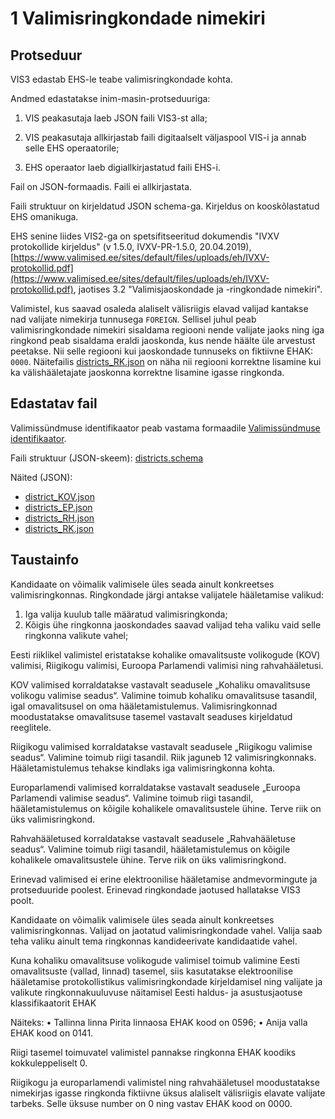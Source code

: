 # 1 Valimisringkondade nimekiri

## Protseduur

VIS3 edastab EHS-le teabe valimisringkondade kohta.

Andmed edastatakse inim-masin-protseduuriga:

1) VIS peakasutaja laeb JSON faili VIS3-st alla;

2) VIS peakasutaja allkirjastab faili digitaalselt väljaspool VIS-i ja annab selle EHS operaatorile;

3) EHS operaator laeb digiallkirjastatud faili EHS-i.

Fail on JSON-formaadis. Faili ei allkirjastata.

Faili struktuur on kirjeldatud JSON schema-ga. Kirjeldus on kooskõlastatud EHS omanikuga.

EHS senine liides VIS2-ga on spetsifitseeritud dokumendis "IVXV protokollide kirjeldus" (v 1.5.0, IVXV-PR-1.5.0, 20.04.2019), [https://www.valimised.ee/sites/default/files/uploads/eh/IVXV-protokollid.pdf](https://www.valimised.ee/sites/default/files/uploads/eh/IVXV-protokollid.pdf), jaotises 3.2 "Valimisjaoskondade ja -ringkondade nimekiri".

Valimistel, kus saavad osaleda alaliselt välisriigis elavad valijad kantakse nad valijate nimekirja tunnusega `FOREIGN`. Sellisel juhul peab valimisringkondade nimekiri sisaldama regiooni nende valijate jaoks ning iga ringkond peab sisaldama eraldi jaoskonda, kus nende häälte üle arvestust peetakse. Nii selle regiooni kui jaoskondade tunnuseks on fiktiivne EHAK: `0000`. Näitefailis [districts_RK.json](districts_RK.json) on näha nii regiooni korrektne lisamine kui ka välishääletajate jaoskonna korrektne lisamine igasse ringkonda.



## Edastatav fail

Valimissündmuse identifikaator peab vastama formaadile [Valimissündmuse identifikaator](../valimissündmuse_identifikaator.md).

Faili struktuur (JSON-skeem): [districts.schema](districts.schema)

Näited (JSON):

- [district_KOV.json](district_KOV.json)
- [districts_EP.json](districts_EP.json)
- [districts_RH.json](districts_RH.json)
- [districts_RK.json](districts_RK.json)

## Taustainfo

Kandidaate on võimalik valimisele üles seada ainult konkreetses valimisringkonnas. Ringkondade järgi antakse valijatele hääletamise valikud:

1. Iga valija kuulub talle määratud valimisringkonda;
2. Kõigis ühe ringkonna jaoskondades saavad valijad teha valiku vaid selle ringkonna valikute vahel;

Eesti riiklikel valimistel eristatakse kohalike omavalitsuste volikogude (KOV) valimisi, Riigikogu valimisi, Euroopa Parlamendi valimisi ning rahvahääletusi.

KOV valimised korraldatakse vastavalt seadusele „Kohaliku omavalitsuse volikogu valimise seadus“. Valimine toimub kohaliku omavalitsuse tasandil, igal omavalitsusel on oma hääletamistulemus. Valimisringkonnad moodustatakse omavalitsuse tasemel vastavalt seaduses kirjeldatud reeglitele.

Riigikogu valimised korraldatakse vastavalt seadusele „Riigikogu valimise seadus“. Valimine toimub riigi tasandil. Riik jaguneb 12 valimisringkonnaks. Hääletamistulemus tehakse kindlaks iga valimisringkonna kohta.

Europarlamendi valimised korraldatakse vastavalt seadusele „Euroopa Parlamendi valimise seadus“. Valimine toimub riigi tasandil, hääletamistulemus on kõigile kohalikele omavalitsustele ühine. Terve riik on üks valimisringkond.

Rahvahääletused korraldatakse vastavalt seadusele „Rahvahääletuse seadus“. Valimine toimub riigi tasandil, hääletamistulemus on kõigile kohalikele omavalitsustele ühine. Terve riik on üks valimisringkond.

Erinevad valimised ei erine elektroonilise hääletamise andmevormingute ja protseduuride poolest. Erinevad ringkondade jaotused hallatakse VIS3 poolt.

Kandidaate on võimalik valimisele üles seada ainult konkreetses valimisringkonnas. Valijad on jaotatud valimisringkondade vahel. Valija saab teha valiku ainult tema ringkonnas kandideerivate kandidaatide vahel.

Kuna kohaliku omavalitsuse volikogude valimisel toimub valimine Eesti omavalitsuste (vallad, linnad) tasemel, siis kasutatakse elektroonilise hääletamise protokollistikus valimisringkondade kirjeldamisel ning valijate ja valikute ringkonnakuuluvuse näitamisel Eesti haldus- ja asustusjaotuse klassifikaatorit EHAK

Näiteks:
• Tallinna linna Pirita linnaosa EHAK kood on 0596;
• Anija valla EHAK kood on 0141.

Riigi tasemel toimuvatel valimistel pannakse ringkonna EHAK koodiks kokkuleppeliselt 0.

Riigikogu ja europarlamendi valimistel ning rahvahääletusel moodustatakse nimekirjas igasse ringkonda fiktiivne üksus alaliselt välisriigis elavate valijate tarbeks. Selle üksuse number on 0 ning vastav EHAK kood on 0000.
